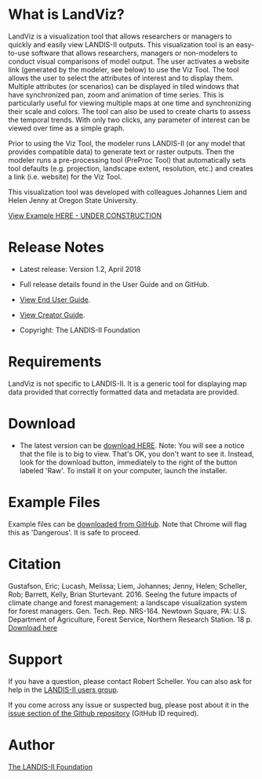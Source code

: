 # What is LandViz?

LandViz is a visualization tool that allows researchers or managers to quickly and easily view LANDIS-II outputs. This visualization tool is an easy-to-use software that allows researchers, managers or non-modelers to conduct visual comparisons of model output.  The user activates a website link (generated by the modeler, see below) to use the Viz Tool.  The tool allows the user to select the attributes of interest and to display them.  Multiple attributes (or scenarios) can be displayed in tiled windows that have synchronized pan, zoom and animation of time series.  This is particularly useful for viewing multiple maps at one time and synchronizing their scale and colors.  The tool can also be used to create charts to assess the temporal trends.  With only two clicks, any parameter of interest can be viewed over time as a simple graph.

Prior to using the Viz Tool, the modeler runs LANDIS-II (or any model that provides compatible data) to generate text or raster outputs.  Then the modeler runs a pre-processing tool (PreProc Tool) that automatically sets tool defaults (e.g. projection, landscape extent, resolution, etc.) and creates a link (i.e. website) for the Viz Tool.

This visualization tool was developed with colleagues Johannes Liem and Helen Jenny at Oregon State University.  

[View Example HERE - UNDER CONSTRUCTION]()

# Release Notes

- Latest release: Version 1.2, April 2018

- Full release details found in the User Guide and on GitHub.
- [View End User Guide](https://github.com/LANDIS-II-Foundation/LANDVIZ/blob/master/docs/Landis-II%20Visualization%20Tool%20v1.2%20Instructions.pdf).
- [View Creator Guide](https://github.com/LANDIS-II-Foundation/LANDVIZ/blob/master/docs/Landis-II%20Visualization%20Tool%20v1.2%20Modeler%20Guide.pdf).
- Copyright: The LANDIS-II Foundation

# Requirements

LandViz is not specific to LANDIS-II.  It is a generic tool for displaying map data provided that correctly formatted data and metadata are provided.

# Download

- The latest version can be [download HERE](https://github.com/LANDIS-II-Foundation/LANDVIZ/blob/master/deploy/installer/LandisPreProcToolInstaller.msi). Note:  You will see a notice that the file is to big to view.  That's OK, you don't want to see it.  Instead, look for the download button, immediately to the right of the button labeled 'Raw'.  To install it on your computer, launch the installer.

# Example Files

Example files can be [downloaded from GitHub](https://downgit.github.io/#/home?url=https://github.com/LANDIS-II-Foundation/LANDVIZ/tree/master/example/example_project).  Note that Chrome will flag this as 'Dangerous'.  It is safe to proceed.

# Citation

Gustafson, Eric; Lucash, Melissa; Liem, Johannes; Jenny, Helen; Scheller, Rob; Barrett, Kelly, Brian Sturtevant. 2016. Seeing the future impacts of climate change and forest management: a landscape visualization system for forest managers. Gen. Tech. Rep. NRS-164. Newtown Square, PA: U.S. Department of Agriculture, Forest Service, Northern Research Station. 18 p. [Download here](https://www.fs.usda.gov/research/treesearch/53235)

# Support

If you have a question, please contact Robert Scheller. 
You can also ask for help in the [LANDIS-II users group](http://www.landis-ii.org/users).

If you come across any issue or suspected bug, please post about it in the [issue section of the Github repository](https://github.com/LANDIS-II-Foundation/LANDVIZ/issues) (GitHub ID required).

# Author

[The LANDIS-II Foundation](http://www.landis-ii.org)
